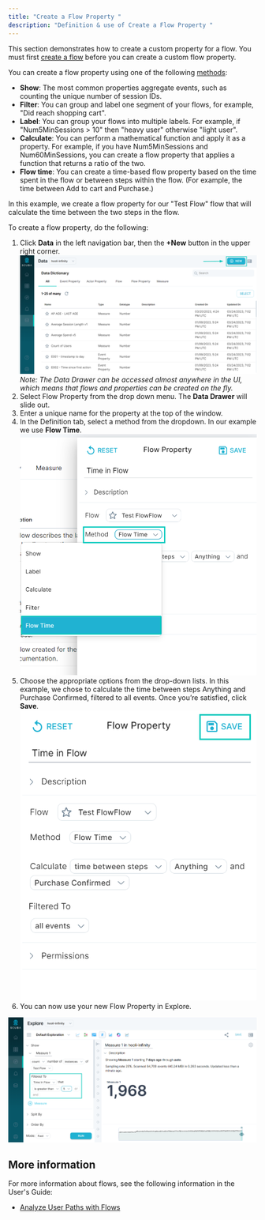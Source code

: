 ```yaml
---
title: "Create a Flow Property "
description: "Definition & use of Create a Flow Property "
---
```


This section demonstrates how to create a custom property for a flow. You must first [create a flow](../create-a-flow) before you can create a custom flow property.

You can create a flow property using one of the following [methods](https://scuba.atlassian.net/wiki/spaces/GLOSSARY/pages/2160231530/Method+v5):

- **Show**: The most common properties aggregate events, such as counting the unique number of session IDs.
- **Filter**: You can group and label one segment of your flows, for example, "Did reach shopping cart".
- **Label**: You can group your flows into multiple labels. For example, if "Num5MinSessions > 10" then "heavy user" otherwise "light user".
- **Calculate**: You can perform a mathematical function and apply it as a property. For example, if you have Num5MinSessions and Num60MinSessions, you can create a flow property that applies a function that returns a ratio of the two.
- **Flow time**: You can create a time-based flow property based on the time spent in the flow or between steps within the flow. (For example, the time between Add to cart and Purchase.)

In this example, we create a flow property for our "Test Flow" flow that will calculate the time between the two steps in the flow.

To create a flow property, do the following:

1. Click **Data** in the left navigation bar, then the **+New** button in the upper right corner.![](./attachments/FlowProperty01.png)
   _Note: The Data Drawer can be accessed almost anywhere in the UI, which means that flows and properties can be created on the fly._
2. Select Flow Property from the drop down menu. The **Data Drawer** will slide out.
3. Enter a unique name for the property at the top of the window.
4. In the Definition tab, select a method from the dropdown. In our example we use **Flow Time**.![](./attachments/FlowProperty02.png)
5. Choose the appropriate options from the drop-down lists. In this example, we chose to calculate the time between steps Anything and Purchase Confirmed, filtered to all events. Once you’re satisfied, click **Save**.![](./attachments/FlowProperty03.png)
6. You can now use your new Flow Property in Explore.

![](./attachments/FlowProperty04.png)

## More information

For more information about flows, see the following information in the User's Guide:

- [Analyze User Paths with Flows](../../../scuba-guides/scuba-user-guides/analyze-user-paths-with-flows)
